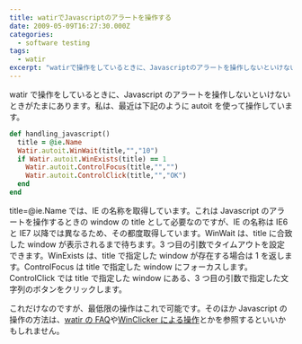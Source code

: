 ```yaml
---
title: watirでJavascriptのアラートを操作する
date: 2009-05-09T16:27:30.000Z
categories:
  - software testing
tags:
  - watir
excerpt: "watirで操作をしているときに、Javascriptのアラートを操作しないといけないときがたまにあります。私は、最近は下記のようにautoitを使って操作しています。"
---
```


watir で操作をしているときに、Javascript のアラートを操作しないといけないときがたまにあります。私は、最近は下記のように autoit を使って操作しています。

```ruby
def handling_javascript()
  title = @ie.Name
  Watir.autoit.WinWait(title,"","10")
  if Watir.autoit.WinExists(title) == 1
    Watir.autoit.ControlFocus(title,"","")
    Watir.autoit.ControlClick(title,"","OK")
  end
end

```

title=@ie.Name では、IE の名称を取得しています。これは Javascript のアラートを操作するときの window の title として必要なのですが、IE の名称は IE6 と IE7 以降では異なるため、その都度取得しています。WinWait は、title に合致した window が表示されるまで待ちます。3 つ目の引数でタイムアウトを設定できます。WinExists は、title で指定した window が存在する場合は 1 を返します。ControlFocus は title で指定した window にフォーカスします。ControlClick では title で指定した window にある、3 つ目の引数で指定した文字列のボタンをクリックします。

これだけなのですが、最低限の操作はこれで可能です。そのほか Javascript の操作の方法は、[watir の FAQ](http://wiki.openqa.org/display/WTR/JavaScript+Pop+Ups)や[WinClicker による操作](http://wtr.rubyforge.org/rdoc/)とかを参照するといいかもしれません。
